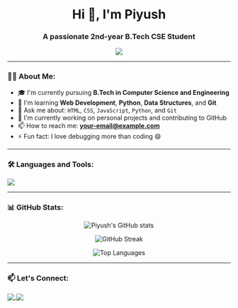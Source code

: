 <h1 align="center">Hi 👋, I'm Piyush</h1>
<h3 align="center">A passionate 2nd-year B.Tech CSE Student </h3>

<p align="center">
  <img src="https://readme-typing-svg.herokuapp.com?font=Poppins&size=20&color=00FFAB&center=true&vCenter=true&width=500&height=40&lines=Future+Full-Stack+Developer;Tech+Enthusiast;Open+Source+Learner;Lifelong+Coder+%F0%9F%92%BB" />
</p>

---

### 👨‍💻 About Me:

- 🎓 I'm currently pursuing **B.Tech in Computer Science and Engineering**  
- 🌱 I'm learning **Web Development**, **Python**, **Data Structures**, and **Git**
- 💬 Ask me about: `HTML`, `CSS`, `JavaScript`, `Python`, and `Git`
- 🔭 I'm currently working on personal projects and contributing to GitHub
- 📫 How to reach me: **your-email@example.com**
- ⚡ Fun fact: I love debugging more than coding 😄

---

### 🛠️ Languages and Tools:

<p align="left">
  <img src="https://skillicons.dev/icons?i=html,css,python,c,git,github,vscode" />
</p>

---

### 📊 GitHub Stats:

<p align="center">
  <img src="https://github-readme-stats.vercel.app/api?username=Code-With-Piyush24&show_icons=true&theme=tokyonight" alt="Piyush's GitHub stats" />
</p>

<p align="center">
  <img src="https://github-readme-streak-stats.herokuapp.com/?user=Code-With-Piyush24&theme=tokyonight" alt="GitHub Streak" />
</p>

<p align="center">
  <img src="https://github-readme-stats.vercel.app/api/top-langs/?username=Code-With-Piyush24&layout=compact&theme=tokyonight" alt="Top Languages" />
</p>

---

### 📫 Let's Connect:

<p align="left">
  <a href="https://linkedin.com/in/piyushkumar19/" target="_blank">
    <img align="center" src="https://img.shields.io/badge/LinkedIn-0077B5?style=flat-square&logo=linkedin&logoColor=white" />
  </a>
  <a href="https://github.com/Code-With-Piyush24" target="_blank">
    <img align="center" src="https://img.shields.io/badge/GitHub-100000?style=flat-square&logo=github&logoColor=white" />
  </a>
</p>

